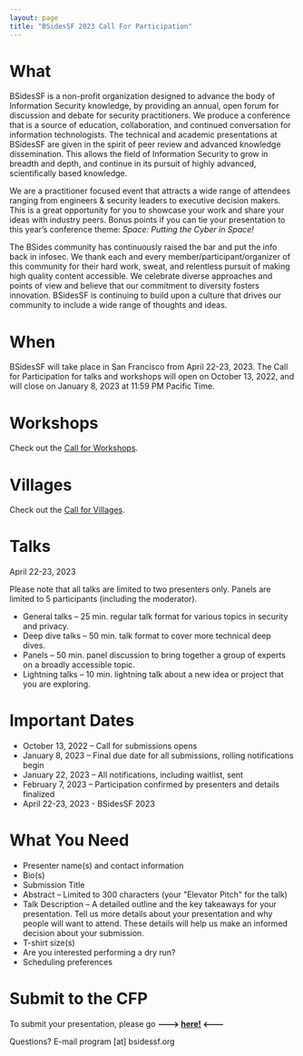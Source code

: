 ```yaml
---
layout: page
title: "BSidesSF 2023 Call For Participation"
---
```


# **What**

BSidesSF is a non-profit organization designed to advance the body of Information Security knowledge, by providing an annual, open forum for discussion and debate for security practitioners. We produce a conference that is a source of education, collaboration, and continued conversation for information technologists. The technical and academic presentations at BSidesSF are given in the spirit of peer review and advanced knowledge dissemination. This allows the field of Information Security to grow in breadth and depth, and continue in its pursuit of highly advanced, scientifically based knowledge.

We are a practitioner focused event that attracts a wide range of attendees ranging from engineers & security leaders to executive decision makers. This is a great opportunity for you to showcase your work and share your ideas with industry peers. Bonus points if you can tie your presentation to this year’s conference theme: _Space: Putting the Cyber in Space!_

The BSides community has continuously raised the bar and put the info back in infosec. We thank each and every member/participant/organizer of this community for their hard work, sweat, and relentless pursuit of making high quality content accessible. We celebrate diverse approaches and points of view and believe that our commitment to diversity fosters innovation. BSidesSF is continuing to build upon a culture that drives our community to include a wide range of thoughts and ideas.

# **When**

BSidesSF will take place in San Francisco from April 22-23, 2023. The Call for Participation for talks and workshops will open on October 13, 2022, and will close on January 8, 2023 at 11:59 PM Pacific Time.

# **Workshops**

Check out the [Call for Workshops](/cfp/workshops).

# **Villages**

Check out the [Call for Villages](/cfp/villages).

# **Talks**

April 22-23, 2023

Please note that all talks are limited to two presenters only. Panels are limited to 5 participants (including the moderator).

- General talks – 25 min. regular talk format for various topics in security and privacy.
- Deep dive talks – 50 min. talk format to cover more technical deep dives.
- Panels – 50 min. panel discussion to bring together a group of experts on a broadly accessible topic.
- Lightning talks – 10 min. lightning talk about a new idea or project that you are exploring.

# **Important Dates**

- October 13, 2022 – Call for submissions opens
- January 8, 2023 – Final due date for all submissions, rolling notifications begin
- January 22, 2023 – All notifications, including waitlist, sent
- February 7, 2023 – Participation confirmed by presenters and details finalized
- April 22-23, 2023 - BSidesSF 2023

# **What You Need**

- Presenter name(s) and contact information
- Bio(s)
- Submission Title
- Abstract – Limited to 300 characters (your "Elevator Pitch" for the talk)
- Talk Description – A detailed outline and the key takeaways for your presentation. Tell us more details about your presentation and why people will want to attend. These details will help us make an informed decision about your submission.
- T-shirt size(s)
- Are you interested performing a dry run?
- Scheduling preferences

# **Submit to the CFP**

To submit your presentation, please go **---> [here!](https://www.papercall.io/bsidessf-2023) <---**

Questions? E-mail program [at] bsidessf.org
